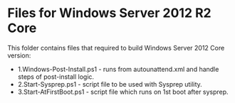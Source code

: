 Files for Windows Server 2012 R2 Core
=====================================

This folder contains files that required to build Windows Server 2012 Core version:
 * 1.Windows-Post-Install.ps1 - runs from autounattend.xml and handle steps of post-install logic.
 * 2.Start-Sysprep.ps1 - script file to be used with Sysprep utility.
 * 3.Start-AtFirstBoot.ps1 - script file which runs on 1st boot after sysprep.
